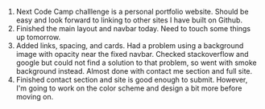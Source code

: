 1. Next Code Camp challlenge is a personal portfolio website. Should be easy and look forward to linking to other sites I have built on Github.
2. Finished the main layout and navbar today. Need to touch some things up tomorrow. 
3. Added links, spacing, and cards. Had a problem using a background image with opacity near the fixed navbar. Checked stackoverflow and google but could not find a solution to that problem, so went with smoke background instead. Almost done with contact me section and full site. 
4. Finished contact section and site is good enough to submit. However, I'm going to work on the color scheme and design a bit more before moving on.
